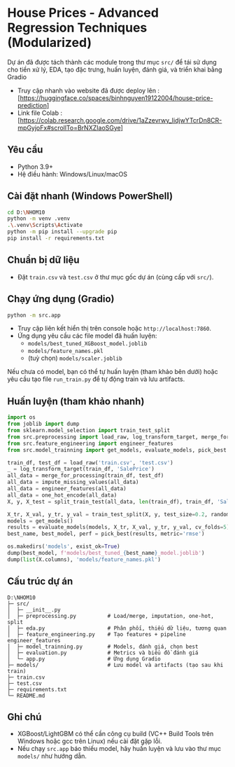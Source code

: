 # House Prices - Advanced Regression Techniques (Modularized)

Dự án đã được tách thành các module trong thư mục `src/` để tái sử dụng cho tiền xử lý, EDA, tạo đặc trưng, huấn luyện, đánh giá, và triển khai bằng Gradio

- Truy cập nhanh vào website đã được deploy lên :
  [https://huggingface.co/spaces/binhnguyen19122004/house-price-prediction]
- Link file Colab : [https://colab.research.google.com/drive/1aZzevrwy_IidjwYTcrDn8CR-mpGyjoFx#scrollTo=BrNXZIaoSGye]

## Yêu cầu

- Python 3.9+
- Hệ điều hành: Windows/Linux/macOS

## Cài đặt nhanh (Windows PowerShell)

```bash
cd D:\NHOM10
python -m venv .venv
.\.venv\Scripts\Activate
python -m pip install --upgrade pip
pip install -r requirements.txt
```

## Chuẩn bị dữ liệu

- Đặt `train.csv` và `test.csv` ở thư mục gốc dự án (cùng cấp với `src/`).

## Chạy ứng dụng (Gradio)

```bash
python -m src.app
```

- Truy cập liên kết hiển thị trên console hoặc `http://localhost:7860`.
- Ứng dụng yêu cầu các file model đã huấn luyện:
  - `models/best_tuned_XGBoost_model.joblib`
  - `models/feature_names.pkl`
  - (tuỳ chọn) `models/scaler.joblib`

Nếu chưa có model, bạn có thể tự huấn luyện (tham khảo bên dưới) hoặc yêu cầu tạo file `run_train.py` để tự động train và lưu artifacts.

## Huấn luyện (tham khảo nhanh)

```python
import os
from joblib import dump
from sklearn.model_selection import train_test_split
from src.preprocessing import load_raw, log_transform_target, merge_for_processing, impute_missing_values, one_hot_encode, split_train_test
from src.feature_engineering import engineer_features
from src.model_trainning import get_models, evaluate_models, pick_best

train_df, test_df = load_raw('train.csv', 'test.csv')
_ = log_transform_target(train_df, 'SalePrice')
all_data = merge_for_processing(train_df, test_df)
all_data = impute_missing_values(all_data)
all_data = engineer_features(all_data)
all_data = one_hot_encode(all_data)
X, y, X_test = split_train_test(all_data, len(train_df), train_df, 'SalePrice')

X_tr, X_val, y_tr, y_val = train_test_split(X, y, test_size=0.2, random_state=42)
models = get_models()
results = evaluate_models(models, X_tr, X_val, y_tr, y_val, cv_folds=5)
best_name, best_model, perf = pick_best(results, metric='rmse')

os.makedirs('models', exist_ok=True)
dump(best_model, f'models/best_tuned_{best_name}_model.joblib')
dump(list(X.columns), 'models/feature_names.pkl')
```

## Cấu trúc dự án

```
D:\NHOM10
├─ src/
│  ├─ __init__.py
│  ├─ preprocessing.py          # Load/merge, imputation, one-hot, split
│  ├─ eda.py                    # Phân phối, thiếu dữ liệu, tương quan
│  ├─ feature_engineering.py    # Tạo features + pipeline engineer_features
│  ├─ model_trainning.py        # Models, đánh giá, chọn best
│  ├─ evaluation.py             # Metrics và biểu đồ đánh giá
│  └─ app.py                    # Ứng dụng Gradio
├─ models/                      # Lưu model và artifacts (tạo sau khi train)
├─ train.csv
├─ test.csv
├─ requirements.txt
└─ README.md
```

## Ghi chú

- XGBoost/LightGBM có thể cần công cụ build (VC++ Build Tools trên Windows hoặc gcc trên Linux) nếu cài đặt gặp lỗi.
- Nếu chạy `src.app` báo thiếu model, hãy huấn luyện và lưu vào thư mục `models/` như hướng dẫn.
